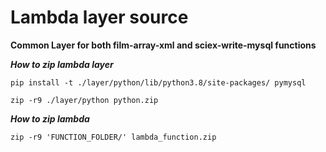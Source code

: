 # Lambda layer source
**Common Layer for both film-array-xml and sciex-write-mysql functions**


_**How to zip lambda layer**_

`pip install -t ./layer/python/lib/python3.8/site-packages/ pymysql`

`zip -r9 ./layer/python python.zip`

_**How to zip lambda**_

`zip -r9 'FUNCTION_FOLDER/' lambda_function.zip`